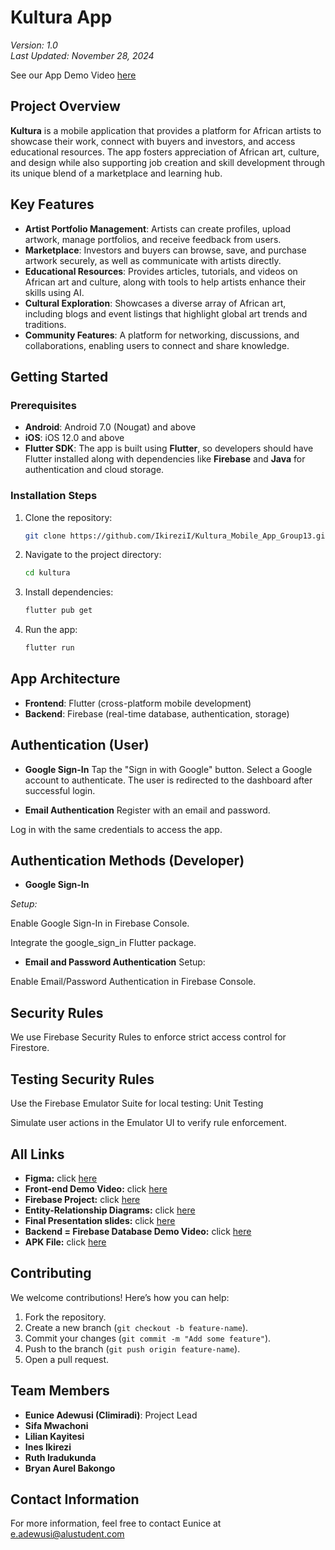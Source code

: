 # **Kultura App**  
*Version: 1.0*  
*Last Updated: November 28, 2024*

See our App Demo Video [here](https://drive.google.com/file/d/1W7DZy0ieANb9GheTSisrtjDadUhJm097/view?usp=sharing)

## **Project Overview**
**Kultura** is a mobile application that provides a platform for African artists to showcase their work, connect with buyers and investors, and access educational resources. The app fosters appreciation of African art, culture, and design while also supporting job creation and skill development through its unique blend of a marketplace and learning hub.

## **Key Features**
- **Artist Portfolio Management**: Artists can create profiles, upload artwork, manage portfolios, and receive feedback from users.
- **Marketplace**: Investors and buyers can browse, save, and purchase artwork securely, as well as communicate with artists directly.
- **Educational Resources**: Provides articles, tutorials, and videos on African art and culture, along with tools to help artists enhance their skills using AI.
- **Cultural Exploration**: Showcases a diverse array of African art, including blogs and event listings that highlight global art trends and traditions.
- **Community Features**: A platform for networking, discussions, and collaborations, enabling users to connect and share knowledge.

## **Getting Started**

### **Prerequisites**
- **Android**: Android 7.0 (Nougat) and above
- **iOS**: iOS 12.0 and above
- **Flutter SDK**: The app is built using **Flutter**, so developers should have Flutter installed along with dependencies like **Firebase** and **Java** for authentication and cloud storage.

### **Installation Steps**
1. Clone the repository:
    ```bash
    git clone https://github.com/IkireziI/Kultura_Mobile_App_Group13.git
    ```
2. Navigate to the project directory:
    ```bash
    cd kultura
    ```
3. Install dependencies:
    ```bash
    flutter pub get
    ```
4. Run the app:
    ```bash
    flutter run
    ```

## **App Architecture**
- **Frontend**: Flutter (cross-platform mobile development)
- **Backend**: Firebase (real-time database, authentication, storage)

##  Authentication (User)
- **Google Sign-In**
Tap the "Sign in with Google" button.
Select a Google account to authenticate.
The user is redirected to the dashboard after successful login.

- **Email Authentication**
Register with an email and password.

Log in with the same credentials to access the app.

## Authentication Methods (Developer)
- **Google Sign-In**

*Setup:*

Enable Google Sign-In in Firebase Console.

Integrate the google_sign_in Flutter package.

- **Email and Password Authentication**
Setup:

Enable Email/Password Authentication in Firebase Console.

## Security Rules
We use Firebase Security Rules to enforce strict access control for Firestore.

## Testing Security Rules
Use the Firebase Emulator Suite for local testing: Unit Testing

Simulate user actions in the Emulator UI to verify rule enforcement.


## **All Links**
- **Figma:** click [here](https://www.figma.com/design/QNS4ZaYxoaapEorJmvNNnY/kultura--app?node-id=184-112&node-type=frame&t=nWQ9q8ihmjvdG4Ku-0)
- **Front-end Demo Video:** click [here](https://www.youtube.com/watch?v=8LyMIz6y8cU) 
- **Firebase Project:** click [here](https://console.firebase.google.com/project/kultura-app-group13/overview)
- **Entity-Relationship Diagrams:** click [here](https://docs.google.com/document/d/1on0IlsrnYmv6Ff18IQxFvneYTaQ_gyp7u_RXqdV_JgI/edit?usp=sharing)
- **Final Presentation slides:** click [here](https://www.canva.com/design/DAGXvg4iANA/8AmnRjuutk34-jkMdnTpDg/edit?utm_content=DAGXvg4iANA&utm_campaign=designshare&utm_medium=link2&utm_source=sharebutton)
- **Backend = Firebase Database Demo Video:** click [here](https://drive.google.com/file/d/1fzNx9XiAsozqfSRYyQm3WEZDpymiSqjT/view?usp=drive_link) 
- **APK File:** click [here](https://drive.google.com/file/d/1fLw_5U9FH5GNx40YtCO2NDUeOoTaGI8U/view?usp=drive_link) 

## **Contributing**
We welcome contributions! Here’s how you can help:
1. Fork the repository.
2. Create a new branch (`git checkout -b feature-name`).
3. Commit your changes (`git commit -m "Add some feature"`).
4. Push to the branch (`git push origin feature-name`).
5. Open a pull request.

## **Team Members**
- **Eunice Adewusi (Climiradi)**: Project Lead
- **Sifa Mwachoni**
- **Lilian Kayitesi**
- **Ines Ikirezi**
- **Ruth Iradukunda**
- **Bryan Aurel Bakongo**

## **Contact Information**
For more information, feel free to contact Eunice at e.adewusi@alustudent.com
